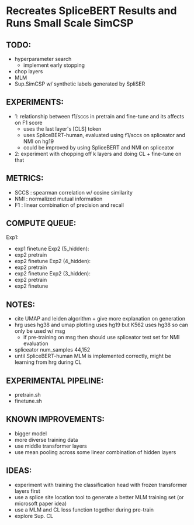 # Recreates SpliceBERT Results and Runs Small Scale SimCSP

## TODO: 
- hyperparameter search
    - implement early stopping 
- chop layers 
- MLM 
- Sup.SimCSP w/ synthetic labels generated by SpliSER

## EXPERIMENTS: 
- 1: relationship between f1/sccs in pretrain and fine-tune and its affects on F1 score 
    - uses the last layer's [CLS] token 
    - uses SpliceBERT-human, evaluated using f1/sccs on spliceator and NMI on hg19
    - could be improved by using SpliceBERT and NMI on spliceator 
- 2: experiment with chopping off k layers and doing CL + fine-tune on that

## METRICS:
- SCCS : spearman correlation w/ cosine similarity 
- NMI : normalized mutual information 
- F1 : linear combination of precision and recall

## COMPUTE QUEUE:
Exp1: 
- exp1 finetune
Exp2 (5_hidden): 
- exp2 pretrain
- exp2 finetune 
Exp2 (4_hidden): 
- exp2 pretrain
- exp2 finetune 
Exp2 (3_hidden): 
- exp2 pretrain
- exp2 finetune 

## NOTES: 
- cite UMAP and leiden algorithm + give more explanation on generation
- hrg uses hg38 and umap plotting uses hg19 but K562 uses hg38 so can only be used w/ msg
    - if pre-training on msg then should use spliceator test set for NMI evaluation
- spliceator num_samples 44,152
- until SpliceBERT-human MLM is implemented correctly, might be learning from hrg during CL 

## EXPERIMENTAL PIPELINE:
- pretrain.sh
- finetune.sh

## KNOWN IMPROVEMENTS: 
- bigger model
- more diverse training data
- use middle transformer layers 
- use mean pooling across some linear combination of hidden layers 

## IDEAS: 
- experiment with training the classification head with frozen transformer layers first
- use a splice site location tool to generate a better MLM training set (or microsoft paper idea)
- use a MLM and CL loss function together during pre-train
- explore Sup. CL
